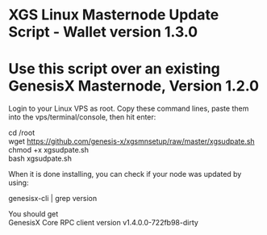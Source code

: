 # XGS Linux Masternode Update Script - Wallet version 1.3.0
# Use this script over an existing GenesisX Masternode, Version 1.2.0

Login to your Linux VPS as root. Copy these command lines, paste them into the vps/terminal/console, then hit enter:  

cd /root  
wget https://github.com/genesis-x/xgsmnsetup/raw/master/xgsudpate.sh  
chmod +x xgsudpate.sh  
bash xgsudpate.sh  

When it is done installing, you can check if your node was updated by using:

genesisx-cli | grep version  

You should get  
GenesisX Core RPC client version v1.4.0.0-722fb98-dirty
